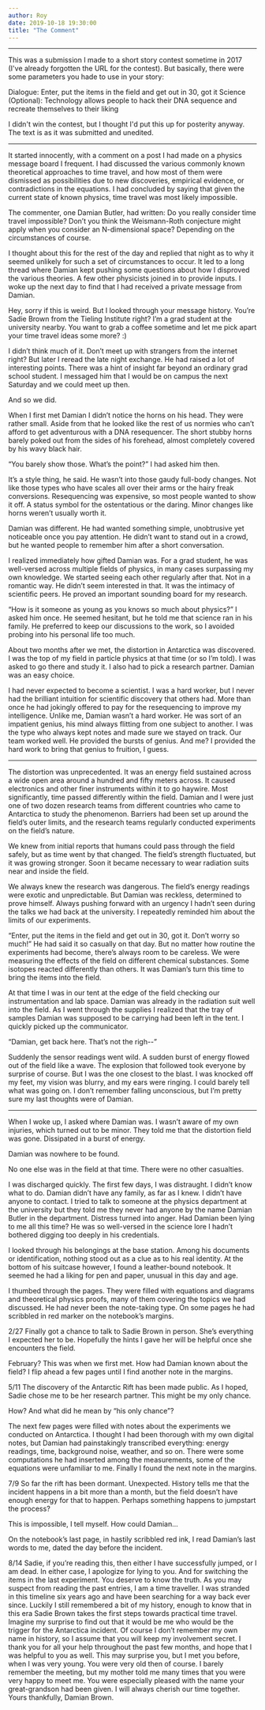 ```yaml
---
author: Roy
date: 2019-10-18 19:30:00
title: "The Comment"
---
```


***

This was a submission I made to a short story contest sometime in 2017 (I've already forgotten the URL for the contest). But basically, there were some parameters you hade to use in your story:

Dialogue: Enter, put the items in the field and get out in 30, got it
Science (Optional): Technology allows people to hack their DNA sequence and recreate themselves to their liking

I didn't win the contest, but I thought I'd put this up for posterity anyway. The text is as it was submitted and unedited.

***

It started innocently, with a comment on a post I had made on a physics message board I frequent. I had discussed the various commonly known theoretical approaches to time travel, and how most of them were dismissed as possibilities due to new discoveries, empirical evidence, or contradictions in the equations. I had concluded by saying that given the current state of known physics, time travel was most likely impossible.

The commenter, one Damian Butler, had written:
Do you really consider time travel impossible? Don’t you think the Weismann-Roth conjecture might apply when you consider an N-dimensional space? Depending on the circumstances of course.

I thought about this for the rest of the day and replied that night as to why it seemed unlikely for such a set of circumstances to occur. It led to a long thread where Damian kept pushing some questions about how I disproved the various theories. A few other physicists joined in to provide inputs. I woke up the next day to find that I had received a private message from Damian.

Hey, sorry if this is weird. But I looked through your message history. You’re Sadie Brown from the Tieling Institute right? I’m a grad student at the university nearby. You want to grab a coffee sometime and let me pick apart your time travel ideas some more? :)

I didn’t think much of it. Don’t meet up with strangers from the internet right? But later I reread the late night exchange. He had raised a lot of interesting points. There was a hint of insight far beyond an ordinary grad school student. I messaged him that I would be on campus the next Saturday and we could meet up then.

And so we did.

When I first met Damian I didn’t notice the horns on his head. They were rather small. Aside from that he looked like the rest of us normies who can’t afford to get adventurous with a DNA resequencer. The short stubby horns barely poked out from the sides of his forehead, almost completely covered by his wavy black hair.

“You barely show those. What’s the point?” I had asked him then.

It’s a style thing, he said. He wasn’t into those gaudy full-body changes. Not like those types who have scales all over their arms or the hairy freak conversions. Resequencing was expensive, so most people wanted to show it off. A status symbol for the ostentatious or the daring. Minor changes like horns weren’t usually worth it. 

Damian was different. He had wanted something simple, unobtrusive yet noticeable once you pay attention. He didn’t want to stand out in a crowd, but he wanted people to remember him after a short conversation. 

I realized immediately how gifted Damian was. For a grad student, he was well-versed across multiple fields of physics, in many cases surpassing my own knowledge. We started seeing each other regularly after that. Not in a romantic way. He didn’t seem interested in that. It was the intimacy of scientific peers. He proved an important sounding board for my research. 

“How is it someone as young as you knows so much about physics?” I asked him once. He seemed hesitant, but he told me that science ran in his family. He preferred to keep our discussions to the work, so I avoided probing into his personal life too much.

About two months after we met, the distortion in Antarctica was discovered. I was the top of my field in particle physics at that time (or so I’m told). I was asked to go there and study it. I also had to pick a research partner. Damian was an easy choice.

I had never expected to become a scientist. I was a hard worker, but I never had the brilliant intuition for scientific discovery that others had. More than once he had jokingly offered to pay for the resequencing to improve my intelligence. Unlike me, Damian wasn’t a hard worker. He was sort of an impatient genius, his mind always flitting from one subject to another. I was the type who always kept notes and made sure we stayed on track. Our team worked well. He provided the bursts of genius. And me? I provided the hard work to bring that genius to fruition, I guess. 

---

The distortion was unprecedented. It was an energy field sustained across a wide open area around a hundred and fifty meters across. It caused electronics and other finer instruments within it to go haywire. Most significantly, time passed differently within the field. Damian and I were just one of two dozen research teams from different countries who came to Antarctica to study the phenomenon. Barriers had been set up around the field’s outer limits, and the research teams regularly conducted experiments on the field’s nature.

We knew from initial reports that humans could pass through the field safely, but as time went by that changed. The field’s strength fluctuated, but it was growing stronger. Soon it became necessary to wear radiation suits near and inside the field.

We always knew the research was dangerous. The field’s energy readings were exotic and unpredictable. But Damian was reckless, determined to prove himself. Always pushing forward with an urgency I hadn’t seen during the talks we had back at the university. I repeatedly reminded him about the limits of our experiments.

“Enter, put the items in the field and get out in 30, got it. Don’t worry so much!” He had said it so casually on that day. But no matter how routine the experiments had become, there’s always room to be careless. We were measuring the effects of the field on different chemical substances. Some isotopes reacted differently than others. It was Damian’s turn this time to bring the items into the field.

At that time I was in our tent at the edge of the field checking our instrumentation and lab space. Damian was already in the radiation suit well into the field. As I went through the supplies I realized that the tray of samples Damian was supposed to be carrying had been left in the tent. I quickly picked up the communicator.

“Damian, get back here. That’s not the righ--”

Suddenly the sensor readings went wild. A sudden burst of energy flowed out of the field like a wave. The explosion that followed took everyone by surprise of course. But I was the one closest to the blast. I was knocked off my feet, my vision was blurry, and my ears were ringing. I could barely tell what was going on. I don’t remember falling unconscious, but I’m pretty sure my last thoughts were of Damian.

---

When I woke up, I asked where Damian was. I wasn’t aware of my own injuries, which turned out to be minor. They told me that the distortion field was gone. Dissipated in a burst of energy. 

Damian was nowhere to be found. 

No one else was in the field at that time. There were no other casualties.

I was discharged quickly. The first few days, I was distraught. I didn’t know what to do. Damian didn’t have any family, as far as I knew. I didn’t have anyone to contact. I tried to talk to someone at the physics department at the university but they told me they never had anyone by the name Damian Butler in the department. Distress turned into anger. Had Damian been lying to me all this time? He was so well-versed in the science lore I hadn’t bothered digging too deeply in his credentials.

I looked through his belongings at the base station. Among his documents or identification, nothing stood out as a clue as to his real identity. At the bottom of his suitcase however, I found a leather-bound notebook. It seemed he had a liking for pen and paper, unusual in this day and age.

I thumbed through the pages. They were filled with equations and diagrams and theoretical physics proofs, many of them covering the topics we had discussed. He had never been the note-taking type. On some pages he had scribbled in red marker on the notebook’s margins. 

2/27 Finally got a chance to talk to Sadie Brown in person. She’s everything I expected her to be. Hopefully the hints I gave her will be helpful once she encounters the field.

February? This was when we first met. How had Damian known about the field? I flip ahead a few pages until I find another note in the margins.

5/11 The discovery of the Antarctic Rift has been made public. As I hoped, Sadie chose me to be her research partner. This might be my only chance.

How? And what did he mean by “his only chance”?

The next few pages were filled with notes about the experiments we conducted on Antarctica. I thought I had been thorough with my own digital notes, but Damian had painstakingly transcribed everything: energy readings, time, background noise, weather, and so on. There were some computations he had inserted among the measurements, some of the equations were unfamiliar to me. Finally I found the next note in the margins.

7/9 So far the rift has been dormant. Unexpected. History tells me that the incident happens in a bit more than a month, but the field doesn’t have enough energy for that to happen. Perhaps something happens to jumpstart the process?

This is impossible, I tell myself. How could Damian...

On the notebook’s last page, in hastily scribbled red ink, I read Damian’s last words to me, dated the day before the incident.

8/14 Sadie, if you’re reading this, then either I have successfully jumped, or I am dead. In either case, I apologize for lying to you. And for switching the items in the last experiment. You deserve to know the truth. As you may suspect from reading the past entries, I am a time traveller. I was stranded in this timeline six years ago and have been searching for a way back ever since. Luckily I still remembered a bit of my history, enough to know that in this era Sadie Brown takes the first steps towards practical time travel. Imagine my surprise to find out that it would be me who would be the trigger for the Antarctica incident. Of course I don’t remember my own name in history, so I assume that you will keep my involvement secret. I thank you for all your help throughout the past few months, and hope that I was helpful to you as well. This may surprise you, but I met you before, when I was very young. You were very old then of course. I barely remember the meeting, but my mother told me many times that you were very happy to meet me. You were especially pleased with the name your great-grandson had been given. I will always cherish our time together. Yours thankfully, Damian Brown. 

